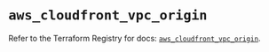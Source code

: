 # `aws_cloudfront_vpc_origin`

Refer to the Terraform Registry for docs: [`aws_cloudfront_vpc_origin`](https://registry.terraform.io/providers/hashicorp/aws/5.100.0/docs/resources/cloudfront_vpc_origin).
